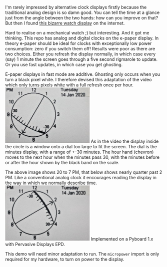 I'm rarely impressed by alternative clock displays firstly because the
traditional analog design is so damn good. You can tell the time at a glance
just from the angle between the two hands: how can you improve on that? But
then I found
[this bizarre watch display](http://hinch.me.uk/newclock/watch.mp4) on the
internet.

Hard to realise on a mechanical watch ;) but interesting. And it got me
thinking. This repo has analog and digital clocks on the e-paper display. In
theory e-paper should be ideal for clocks with exceptionally low power
consumption: zero if you switch them off! Results were poor as there are two
choices. Either you refresh the display normally, in which case every (say) 1
minute the screen goes through a five second rigmarole to update. Or you use
fast updates, in which case you get ghosting.

E-paper displays in fast mode are additive. Ghosting only occurs when you turn
a black pixel white. I therefore devised this adaptation of the video which
only turns pixels white with a full refresh once per hour.
![Image](IMG_3139.JPG)
As in the video the display inside the circle is a window onto a dial too large
to fit the screen. The dial is the minutes display, with a range of +-30
minutes. The hour hand (chevron) moves to the next hour when the minutes pass
30, with the minutes before or after the hour shown by the black band on the
scale.

The above image shows 20 to 7 PM, that below shows nearly quarter past 2 PM.
Like a conventional analog clock it encourages reading the display in the way
in which we normally describe time.
![Image](IMG_3140.JPG)
Implemented on a Pyboard 1.x with Pervasive Displays EPD.

This demo will need minor adaptation to run. The `micropower` import is only
required for my hardware, to turn on power to the display.
